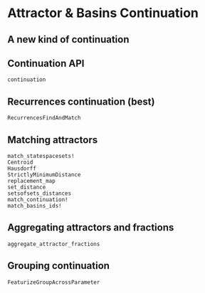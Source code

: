 # Attractor & Basins Continuation

## A new kind of continuation

## Continuation API

```@docs
continuation
```

## Recurrences continuation (best)

```@docs
RecurrencesFindAndMatch
```

## Matching attractors

```@docs
match_statespacesets!
Centroid
Hausdorff
StrictlyMinimumDistance
replacement_map
set_distance
setsofsets_distances
match_continuation!
match_basins_ids!
```

## Aggregating attractors and fractions

```@docs
aggregate_attractor_fractions
```

## Grouping continuation

```@docs
FeaturizeGroupAcrossParameter
```
